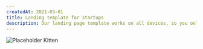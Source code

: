 ```yaml
---
createdAt: 2021-03-01
title: Landing template for startups
description: Our landing page template works on all devices, so you only have to set it up once, and get beautiful results forevers.
---
```


![Placeholder Kitten](https://st2.depositphotos.com/2234518/5181/i/600/depositphotos_51818167-stock-photo-family-portrait-with-thumbs-up.jpg)
